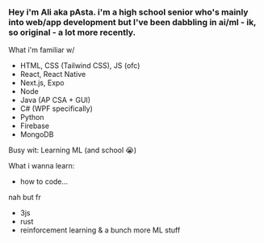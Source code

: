 ### Hey i'm Ali aka pAsta. i'm a high school senior who's mainly into web/app development but I've been dabbling in ai/ml - ik, so original - a lot more recently.

What i'm familiar w/
  - HTML, CSS (Tailwind CSS), JS (ofc)
  - React, React Native
  - Next.js, Expo
  - Node
  - Java (AP CSA + GUI)
  - C# (WPF specifically)
  - Python
  - Firebase
  - MongoDB

Busy wit: Learning ML (and school 😭)

What i wanna learn:
  - how to code...
  
  nah but fr
  - 3js
  - rust
  - reinforcement learning & a bunch more ML stuff

    
<!--
**pAsta-kun/pAsta-kun** is a ✨ _special_ ✨ repository because its `README.md` (this file) appears on your GitHub profile.

Here are some ideas to get you started:

- 🔭 I’m currently working on ...
- 🌱 I’m currently learning ...
- 👯 I’m looking to collaborate on ...
- 🤔 I’m looking for help with ...
- 💬 Ask me about ...
- 📫 How to reach me: ...
- 😄 Pronouns: ...
- ⚡ Fun fact: ...
-->
